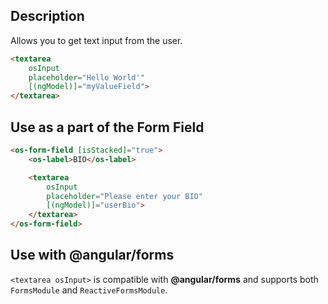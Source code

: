 ## Description

Allows you to get text input from the user.

```html
<textarea
    osInput
    placeholder="Hello World'"
    [(ngModel)]="myValueField">
</textarea>
```

## Use as a part of the Form Field

```html
<os-form-field [isStacked]="true">
    <os-label>BIO</os-label>

    <textarea
        osInput
        placeholder="Please enter your BIO"
        [(ngModel)]="userBio">
    </textarea>
</os-form-field>
```

## Use with **@angular/forms**

`<textarea osInput>` is compatible with **@angular/forms** and supports both `FormsModule` and `ReactiveFormsModule`.

